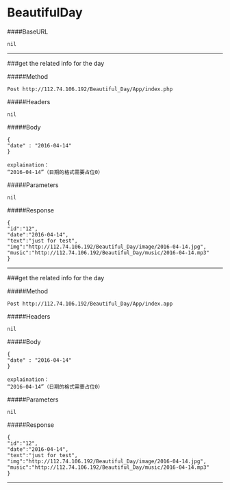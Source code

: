 # BeautifulDay

####BaseURL

	nil




***

###get the related info for the day

#####Method

	Post http://112.74.106.192/Beautiful_Day/App/index.php

#####Headers

	nil

#####Body

	{
	"date" : "2016-04-14"
	}
	
	explaination：  
	“2016-04-14”（日期的格式需要占位0）

#####Parameters  

	nil

#####Response

	{
	"id":"12",
	"date":"2016-04-14",
	"text":"just for test",
	"img":"http://112.74.106.192/Beautiful_Day/image/2016-04-14.jpg",
	"music":"http://112.74.106.192/Beautiful_Day/music/2016-04-14.mp3"
	}

***

###get the related info for the day

#####Method

	Post http://112.74.106.192/Beautiful_Day/App/index.app

#####Headers

	nil

#####Body

	{
	"date" : "2016-04-14"
	}
	
	explaination：  
	“2016-04-14”（日期的格式需要占位0）

#####Parameters  

	nil

#####Response

	{
	"id":"12",
	"date":"2016-04-14",
	"text":"just for test",
	"img":"http://112.74.106.192/Beautiful_Day/image/2016-04-14.jpg",
	"music":"http://112.74.106.192/Beautiful_Day/music/2016-04-14.mp3"
	}

***

